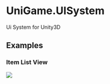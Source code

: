# UniGame.UISystem
Ui System for Unity3D

## Examples

### Item List View

![](https://github.com/UniGameTeam/UniGame.UISystem/blob/master/Readme/Assets/ui_list_demo.gif)

